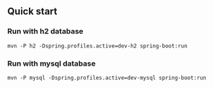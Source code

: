 

## Quick start  

### Run with h2 database  

```
mvn -P h2 -Dspring.profiles.active=dev-h2 spring-boot:run

```


### Run with mysql database

```
mvn -P mysql -Dspring.profiles.active=dev-mysql spring-boot:run
```